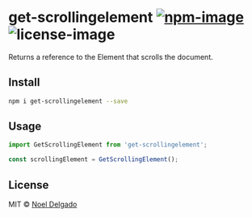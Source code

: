 # get-scrollingelement [![npm-image](https://img.shields.io/npm/v/get-scrollingelement.svg)](https://www.npmjs.com/package/get-scrollingelement) ![license-image](https://img.shields.io/npm/l/get-scrollingelement.svg)

Returns a reference to the Element that scrolls the document.

## Install

```sh
npm i get-scrollingelement --save
```

## Usage

```js
import GetScrollingElement from 'get-scrollingelement';

const scrollingElement = GetScrollingElement();
```

## License
MIT © [Noel Delgado](http://pixelia.me/)

